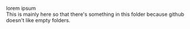 lorem ipsum\
This is mainly here so that there's something in this folder because github doesn't like empty folders.
